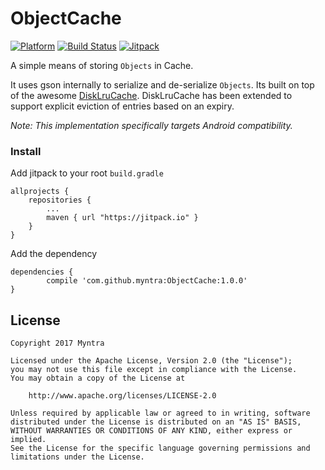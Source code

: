 # ObjectCache
[![Platform](https://img.shields.io/badge/platform-android-green.svg)](http://developer.android.com/index.html)
[![Build Status](https://travis-ci.org/myntra/ObjectCache.svg?branch=master)](https://travis-ci.org/myntra/ObjectCache)
[![Jitpack](https://jitpack.io/v/myntra/ObjectCache.svg)](https://jitpack.io/#myntra/ObjectCache)

A simple means of storing `Objects` in Cache.

It uses gson internally to serialize and de-serialize `Objects`. Its built on top of the awesome [DiskLruCache](https://github.com/JakeWharton/DiskLruCache).
DiskLruCache has been extended to support explicit eviction of entries based on an expiry.

*Note: This implementation specifically targets Android compatibility.*

### Install

Add jitpack to your root `build.gradle`
```
allprojects {
	repositories {
		...
		maven { url "https://jitpack.io" }
	}
}
```
	
Add the dependency
```
dependencies {
        compile 'com.github.myntra:ObjectCache:1.0.0'
}
```

License
-------

    Copyright 2017 Myntra

    Licensed under the Apache License, Version 2.0 (the "License");
    you may not use this file except in compliance with the License.
    You may obtain a copy of the License at

        http://www.apache.org/licenses/LICENSE-2.0

    Unless required by applicable law or agreed to in writing, software
    distributed under the License is distributed on an "AS IS" BASIS,
    WITHOUT WARRANTIES OR CONDITIONS OF ANY KIND, either express or implied.
    See the License for the specific language governing permissions and
    limitations under the License.